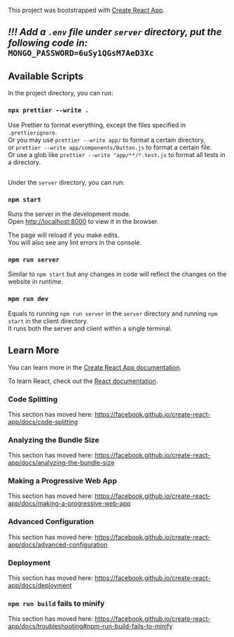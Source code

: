This project was bootstrapped with [Create React App](https://github.com/facebook/create-react-app).

## _!!! Add a `.env` file under `server` directory, put the following code in:_ `MONGO_PASSWORD=6uSy1QGsM7AeD3Xc`

## Available Scripts

In the project directory, you can run:

### `npx prettier --write .`

Use Prettier to format everything, except the files specified in `.prettierignore`.<br />
Or you may use `prettier --write app/` to format a certain directory,<br />
or `prettier --write app/components/Button.js` to format a certain file.<br />
Or use a glob like `prettier --write "app/**/*.test.js` to format all tests in a directory.

##

Under the `server` directory, you can run:

### `npm start`

Runs the server in the development mode.<br />
Open [http://localhost:8000](http://localhost:8000) to view it in the browser.

The page will reload if you make edits.<br />
You will also see any lint errors in the console.

### `npm run server`

Similar to `npm start` but any changes in code will reflect the changes on the website in runtime.

### `mpm run dev`

Equals to running `npm run server` in the `server` directory and running `npm start` in the client directory.  
It runs both the server and client within a single terminal.

## Learn More

You can learn more in the [Create React App documentation](https://facebook.github.io/create-react-app/docs/getting-started).

To learn React, check out the [React documentation](https://reactjs.org/).

### Code Splitting

This section has moved here: https://facebook.github.io/create-react-app/docs/code-splitting

### Analyzing the Bundle Size

This section has moved here: https://facebook.github.io/create-react-app/docs/analyzing-the-bundle-size

### Making a Progressive Web App

This section has moved here: https://facebook.github.io/create-react-app/docs/making-a-progressive-web-app

### Advanced Configuration

This section has moved here: https://facebook.github.io/create-react-app/docs/advanced-configuration

### Deployment

This section has moved here: https://facebook.github.io/create-react-app/docs/deployment

### `npm run build` fails to minify

This section has moved here: https://facebook.github.io/create-react-app/docs/troubleshooting#npm-run-build-fails-to-minify
